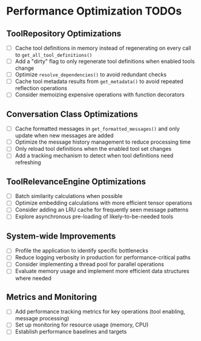 # Performance Optimization TODOs

## ToolRepository Optimizations

- [ ] Cache tool definitions in memory instead of regenerating on every call to `get_all_tool_definitions()`
- [ ] Add a "dirty" flag to only regenerate tool definitions when enabled tools change
- [ ] Optimize `resolve_dependencies()` to avoid redundant checks
- [ ] Cache tool metadata results from `get_metadata()` to avoid repeated reflection operations
- [ ] Consider memoizing expensive operations with function decorators

## Conversation Class Optimizations 

- [ ] Cache formatted messages in `get_formatted_messages()` and only update when new messages are added
- [ ] Optimize the message history management to reduce processing time
- [ ] Only reload tool definitions when the enabled tool set changes
- [ ] Add a tracking mechanism to detect when tool definitions need refreshing

## ToolRelevanceEngine Optimizations

- [ ] Batch similarity calculations when possible
- [ ] Optimize embedding calculations with more efficient tensor operations
- [ ] Consider adding an LRU cache for frequently seen message patterns
- [ ] Explore asynchronous pre-loading of likely-to-be-needed tools

## System-wide Improvements

- [ ] Profile the application to identify specific bottlenecks
- [ ] Reduce logging verbosity in production for performance-critical paths
- [ ] Consider implementing a thread pool for parallel operations
- [ ] Evaluate memory usage and implement more efficient data structures where needed

## Metrics and Monitoring

- [ ] Add performance tracking metrics for key operations (tool enabling, message processing)
- [ ] Set up monitoring for resource usage (memory, CPU)
- [ ] Establish performance baselines and targets